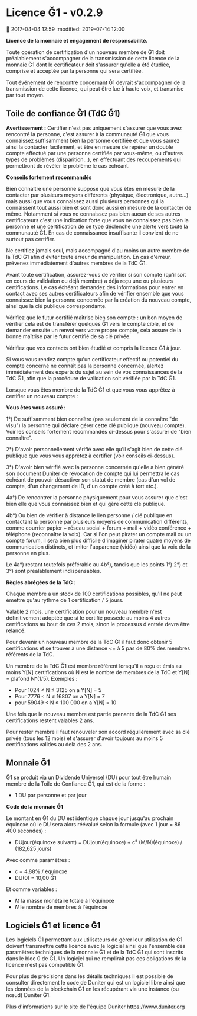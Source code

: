 Licence Ğ1 - v0.2.9
===================

:date: 2017-04-04 12:59
:modified: 2019-07-14 12:00

**Licence de la monnaie et engagement de responsabilité.**

Toute opération de certification d'un nouveau membre de Ğ1 doit préalablement s'accompagner de la transmission de cette licence de la monnaie Ğ1 dont le certificateur doit s'assurer qu'elle a été étudiée, comprise et acceptée par la personne qui sera certifiée.

Tout événement de rencontre concernant Ğ1 devrait s'accompagner de la transmission de cette licence, qui peut être lue à haute voix, et transmise par tout moyen.

Toile de confiance Ğ1 (TdC Ğ1)
------------------------------

**Avertissement :** Certifier n'est pas uniquement s'assurer que vous avez rencontré la personne, c'est assurer à la communauté Ğ1 que vous connaissez suffisamment bien la personne certifiée et que vous saurez ainsi la contacter facilement, et être en mesure de repérer un double compte effectué par une personne certifiée par vous-même, ou d'autres types de problèmes (disparition...), en effectuant des recoupements qui permettront de révéler le problème le cas échéant.

**Conseils fortement recommandés**

Bien connaître une personne suppose que vous êtes en mesure de la contacter par plusieurs moyens différents (physique, électronique, autre...) mais aussi que vous connaissez aussi plusieurs personnes qui la connaissent tout aussi bien et sont donc aussi en mesure de la contacter de même. Notamment si vous ne connaissez pas bien aucun de ses autres certificateurs c'est une indication forte que vous ne connaissez pas bien la personne et une certification de ce type déclenche une alerte vers toute la communauté Ğ1. En cas de connaissance insuffisante il convient de ne surtout pas certifier.

Ne certifiez jamais seul, mais accompagné d'au moins un autre membre de la TdC Ğ1 afin d'éviter toute erreur de manipulation. En cas d'erreur, prévenez immédiatement d'autres membres de la TdC Ğ1.

Avant toute certification, assurez-vous de vérifier si son compte (qu'il soit en cours de validation ou déjà membre) a déjà reçu une ou plusieurs certifications. Le cas échéant demandez des informations pour entrer en contact avec ses autres certificateurs afin de vérifier ensemble que vous connaissez bien la personne concernée par la création du nouveau compte, ainsi que la clé publique correspondante.

Vérifiez que le futur certifié maîtrise bien son compte : un bon moyen de vérifier cela est de transférer quelques Ğ1 vers le compte cible, et de demander ensuite un renvoi vers votre propre compte, cela assure de la bonne maîtrise par le futur certifié de sa clé privée.

Vérifiez que vos contacts ont bien étudié et compris la licence Ğ1 à jour.

Si vous vous rendez compte qu'un certificateur effectif ou potentiel du compte concerné ne connaît pas la personne concernée, alertez immédiatement des experts du sujet au sein de vos connaissances de la TdC Ğ1, afin que la procédure de validation soit vérifiée par la TdC Ğ1.

Lorsque vous êtes membre de la TdC Ğ1 et que vous vous apprêtez à certifier un nouveau compte :


**Vous êtes vous assuré :**

1°) De suffisamment bien connaître (pas seulement de la connaître "de visu") la personne qui déclare gérer cette clé publique (nouveau compte). Voir les conseils fortement recommandés ci-dessus pour s'assurer de "bien connaître".

2°) D'avoir personnellement vérifié avec elle qu'il s'agit bien de cette clé publique que vous vous apprêtez à certifier (voir conseils ci-dessus).

3°) D'avoir bien vérifié avec la personne concernée qu'elle a bien généré son document Duniter de révocation de compte qui lui permettra le cas échéant de pouvoir désactiver son statut de membre (cas d'un vol de compte, d'un changement de ID, d'un compte créé à tort etc.).

4a°) De rencontrer la personne physiquement pour vous assurer que c'est bien elle que vous connaissez bien et qui gère cette clé publique.

4b°) Ou bien de vérifier à distance le lien personne / clé publique en contactant la personne par plusieurs moyens de communication différents, comme courrier papier + réseau social + forum + mail + vidéo conférence + téléphone (reconnaître la voix). Car si l'on peut pirater un compte mail ou un compte forum, il sera bien plus difficile d'imaginer pirater quatre moyens de communication distincts, et imiter l'apparence (vidéo) ainsi que la voix de la personne en plus.

Le 4a°) restant toutefois préférable au 4b°), tandis que les points 1°) 2°) et 3°) sont préalablement indispensables.

**Règles abrégées de la TdC :**

Chaque membre a un stock de 100 certifications possibles, qu'il ne peut émettre qu'au rythme de 1 certification / 5 jours.

Valable 2 mois, une certification pour un nouveau membre n'est définitivement adoptée que si le certifié possède au moins 4 autres certifications au bout de ces 2 mois, sinon le processus d'entrée devra être relancé.

Pour devenir un nouveau membre de la TdC Ğ1 il faut donc obtenir 5 certifications et se trouver à une distance <= à 5 pas de 80% des membres référents de la TdC.

Un membre de la TdC Ğ1 est membre référent lorsqu'il a reçu et émis au moins Y[N] certifications où N est le nombre de membres de la TdC et Y[N] = plafond N^(1/5). Exemples :

* Pour 1024 < N ≤ 3125 on a Y[N] = 5
* Pour 7776 < N ≤ 16807 on a Y[N] = 7
* pour 59049 < N ≤ 100 000 on a Y[N] = 10

Une fois que le nouveau membre est partie prenante de la TdC Ğ1 ses certifications restent valables 2 ans.

Pour rester membre il faut renouveler son accord régulièrement avec sa clé privée (tous les 12 mois) et s'assurer d'avoir toujours au moins 5 certifications valides au delà des 2 ans.

Monnaie Ğ1
----------

Ğ1 se produit via un Dividende Universel (DU) pour tout être humain membre de la Toile de Confiance Ğ1, qui est de la forme :

* 1 DU par personne et par jour

**Code de la monnaie Ğ1**

Le montant en Ğ1 du DU est identique chaque jour jusqu'au prochain équinoxe où le DU sera alors réévalué selon la formule (avec 1 jour = 86 400 secondes) :

* DUjour(équinoxe suivant) = DUjour(équinoxe) + c² (M/N)(équinoxe) / (182,625 jours)

Avec comme paramètres :

* c = 4,88% / équinoxe
* DU(0) = 10,00 Ğ1

Et comme variables :

* *M* la masse monétaire totale à l'équinoxe
* *N* le nombre de membres à l'équinoxe

Logiciels Ğ1 et licence Ğ1
--------------------------

Les logiciels Ğ1 permettant aux utilisateurs de gérer leur utilisation de Ğ1 doivent transmettre cette licence avec le logiciel ainsi que l'ensemble des paramètres techniques de la monnaie Ğ1 et de la TdC Ğ1 qui sont inscrits dans le bloc 0 de Ğ1. Un logiciel qui ne remplirait pas ces obligations de la licence n'est pas compatible Ğ1.

Pour plus de précisions dans les détails techniques il est possible de consulter directement le code de Duniter qui est un logiciel libre ainsi que les données de la blockchain Ğ1 en les récupérant via une instance (ou nœud) Duniter Ğ1.

Plus d'informations sur le site de l'équipe Duniter https://www.duniter.org
